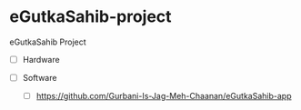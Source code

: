 # eGutkaSahib-project
eGutkaSahib Project

- [ ] Hardware

- [ ] Software
    - [ ]  https://github.com/Gurbani-Is-Jag-Meh-Chaanan/eGutkaSahib-app
